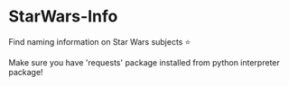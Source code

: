 # StarWars-Info
Find naming information on Star Wars subjects ⭐️

Make sure you have 'requests' package installed from python interpreter package!
